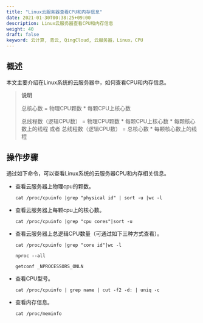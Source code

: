 ```yaml
---
title: "Linux云服务器查看CPU和内存信息"
date: 2021-01-30T00:38:25+09:00
description: Linux云服务器查看CPU和内存信息
weight: 40
draft: false
keyword: 云计算, 青云, QingCloud, 云服务器，Linux，CPU
---
```


## **概述**

本文主要介绍在Linux系统的云服务器中，如何查看CPU和内存信息。

>**说明**
>
>总核心数 = 物理CPU颗数 * 每颗CPU上核心数
>
>总线程数（逻辑CPU数） = 物理CPU颗数 * 每颗CPU上核心数 * 每颗核心数上的线程  或者 总线程数（逻辑CPU数） = 总核心数 * 每颗核心数上的线程

## 操作步骤

通过如下命令，可以查看Linux系统的云服务器CPU和内存相关信息。

- 查看云服务器上物理cpu的颗数。

  ```
  cat /proc/cpuinfo |grep "physical id" | sort -u |wc -l
  ```

- 查看云服务器上每颗cpu上的核心数。

  ```
  cat /proc/cpuinfo |grep "cpu cores"|sort -u
  ```

- 查看云服务器上总逻辑CPU数量（可通过如下三种方式查看）。

  ```
  cat /proc/cpuinfo |grep "core id"|wc -l
  ```

  ```
  nproc --all
  ```

  ```
  getconf _NPROCESSORS_ONLN
  ```

- 查看CPU型号。

  ```
  cat /proc/cpuinfo | grep name | cut -f2 -d: | uniq -c
  ```

- 查看内存信息。

  ```
  cat /proc/meminfo
  ```

